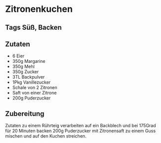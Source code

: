 # Zitronenkuchen

## Tags Süß, Backen

## Zutaten

- 6 Eier
- 350g Margarine
- 350g Mehl
- 350g Zucker
- 3TL Backpulver
- 1Pkg Vanillezucker
- Schale von 2 Zitronen
- Saft von einer Zitrone
- 200g Puderzucker

## Zubereitung

Zutaten zu einem Rührteig verarbeiten auf ein Backblech und bei 175Grad für 20 Minuten backen
200g Puderzucker mit Zitronensaft zu einem Guss mischen und auf den Kuchen streichen.
